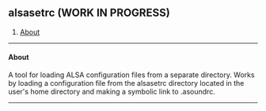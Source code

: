 ## alsasetrc (WORK IN PROGRESS)

1. [About](README.md#about)

---

#### About

A tool for loading ALSA configuration files from a separate directory. Works by loading a configuration file from the alsasetrc directory located in the user's home directory and making a symbolic link to .asoundrc.

---

